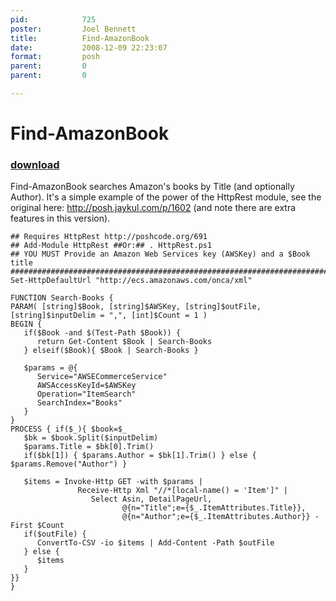 ```yaml
---
pid:            725
poster:         Joel Bennett
title:          Find-AmazonBook
date:           2008-12-09 22:23:07
format:         posh
parent:         0
parent:         0

---
```


# Find-AmazonBook

### [download](725.ps1)

Find-AmazonBook searches Amazon's books by Title (and optionally Author). It's a simple example of the power of the HttpRest module, see the original here: http://posh.jaykul.com/p/1602 (and note there are extra features in this version).

```posh
## Requires HttpRest http://poshcode.org/691
## Add-Module HttpRest ##Or:## . HttpRest.ps1
## YOU MUST Provide an Amazon Web Services key (AWSKey) and a $Book title
####################################################################################################
Set-HttpDefaultUrl "http://ecs.amazonaws.com/onca/xml"

FUNCTION Search-Books {
PARAM( [string]$Book, [string]$AWSKey, [string]$outFile, [string]$inputDelim = ",", [int]$Count = 1 )
BEGIN {
   if($Book -and $(Test-Path $Book)) { 
      return Get-Content $Book | Search-Books 
   } elseif($Book){ $Book | Search-Books }
   
   $params = @{ 
      Service="AWSECommerceService"
      AWSAccessKeyId=$AWSKey
      Operation="ItemSearch"
      SearchIndex="Books"
   }
}
PROCESS { if($_){ $book=$_
   $bk = $book.Split($inputDelim)
   $params.Title = $bk[0].Trim()
   if($bk[1]) { $params.Author = $bk[1].Trim() } else { $params.Remove("Author") }
   
   $items = Invoke-Http GET -with $params | 
               Receive-Http Xml "//*[local-name() = 'Item']" |
                  Select Asin, DetailPageUrl,
                         @{n="Title";e={$_.ItemAttributes.Title}},
                         @{n="Author";e={$_.ItemAttributes.Author}} -First $Count
   if($outFile) {
      ConvertTo-CSV -io $items | Add-Content -Path $outFile
   } else {
      $items
   }
}}
}

```
